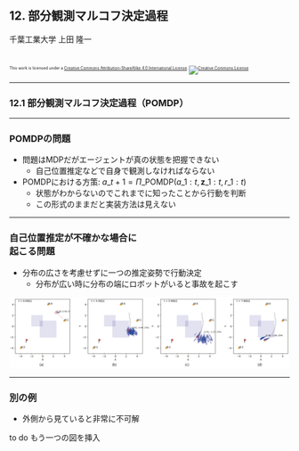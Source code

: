 ## 12. 部分観測マルコフ決定過程

千葉工業大学 上田 隆一

<br />

<p style="font-size:50%">
This work is licensed under a <a rel="license" href="http://creativecommons.org/licenses/by-sa/4.0/">Creative Commons Attribution-ShareAlike 4.0 International License</a>.
<a rel="license" href="http://creativecommons.org/licenses/by-sa/4.0/">
<img alt="Creative Commons License" style="border-width:0" src="https://i.creativecommons.org/l/by-sa/4.0/88x31.png" /></a>
</p>

---

### 12.1 部分観測マルコフ決定過程（POMDP）

---

### POMDPの問題

* 問題はMDPだがエージェントが真の状態を把握できない
    * 自己位置推定などで自身で観測しなければならない
* POMDPにおける方策: $a\_{t+1} = \Pi\_\text{POMDP}(a\_{1:t}, \textbf{z}\_{1:t}, r\_{1:t})$
    * 状態がわからないのでこれまでに知ったことから行動を判断
    * この形式のままだと実装方法は見えない

---

### 自己位置推定が不確かな場合に<br />起こる問題

* 分布の広さを考慮せずに一つの推定姿勢で行動決定
    * 分布が広い時に分布の端にロボットがいると事故を起こす

<img src="../figs/uncertain_navigation_1.png" />

---

### 別の例

* 外側から見ていると非常に不可解

to do もう一つの図を挿入

